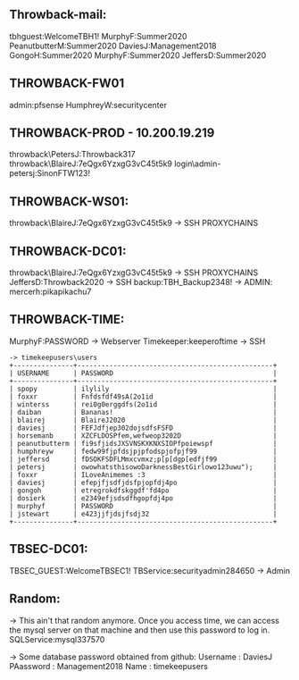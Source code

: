 ## Throwback-mail:
tbhguest:WelcomeTBH1!
MurphyF:Summer2020
PeanutbutterM:Summer2020
DaviesJ:Management2018
GongoH:Summer2020
MurphyF:Summer2020
JeffersD:Summer2020

## THROWBACK-FW01
admin:pfsense
HumphreyW:securitycenter

## THROWBACK-PROD - 10.200.19.219
throwback\\PetersJ:Throwback317
throwback\\BlaireJ:7eQgx6YzxgG3vC45t5k9
login\\admin-petersj:SinonFTW123!

## THROWBACK-WS01:
throwback\\BlaireJ:7eQgx6YzxgG3vC45t5k9 -> SSH PROXYCHAINS

## THROWBACK-DC01:
throwback\\BlaireJ:7eQgx6YzxgG3vC45t5k9 -> SSH PROXYCHAINS
JeffersD:Throwback2020 -> SSH
backup:TBH_Backup2348!
-> ADMIN:
mercerh:pikapikachu7

## THROWBACK-TIME:
MurphyF:PASSWORD -> Webserver
Timekeeper:keeperoftime -> SSH
```
-> timekeepusers\users
+---------------+-------------------------------------------------+ 
| USERNAME      | PASSWORD                                        |
+---------------+-------------------------------------------------+
| spopy         | ilylily                                         |
| foxxr         | Fnfdsfdf49sA(2o1id                              | 
| winterss      | rei0g0erggdfs(2o1id                             |
| daiban        | Bananas!                                        |
| blairej       | BlaireJ2020                                     |
| daviesj       | FEFJdfjep302dojsdfsFSFD                         |
| horsemanb     | XZCFLDOSPfem,wefweop3202D                       |
| peanutbutterm | fi9sfjidsJXSVNSKXKNXSIOPfpoiewspf               |
| humphreyw     | fedw99fjpfdsjpjpfodspjofpjf99                   |
| jeffersd      | fDSOKFSDFLMmxcvmxz;p[p[dgp[edfjf99              |
| petersj       | owowhatsthisowoDarknessBestGirlowo123uwu");     |
| foxxr         | ILoveAnimemes :3                                |
| daviesj       | efepjfjsdfjdsfpjopfdj4po                        |
| gongoh        | etregrokdfskggdf'fd4po                          |
| dosierk       | e2349efjsdsdfhgopfdj4po                         |
| murphyf       | PASSWORD                                        |
| jstewart      | e423jjfjdsjfsdj32                               |
+---------------+-------------------------------------------------+
```


## TBSEC-DC01:
TBSEC_GUEST:WelcomeTBSEC1!
TBService:securityadmin284650 -> Admin

## Random:
-> This ain't that random anymore. Once you access time, we can access the mysql server on that machine and then use this password to log in.
SQLService:mysql337570

-> Some database password obtained from github:
Username : DaviesJ
PAassword : Management2018
Name : timekeepusers